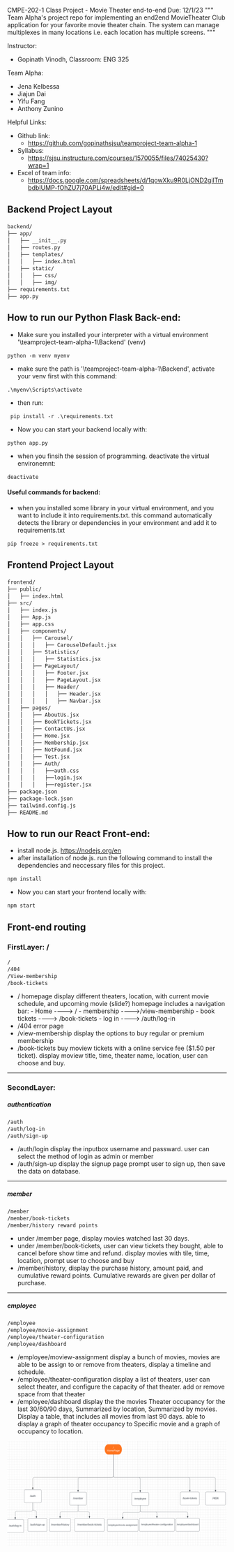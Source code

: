 CMPE-202-1 Class Project - Movie Theater end-to-end
Due: 12/1/23
"""
Team Alpha's project repo for implementing an end2end MovieTheater Club application for your favorite movie theater chain.
The system can manage multiplexes in many locations i.e. each location has multiple screens.
"""

Instructor:

- Gopinath Vinodh, Classroom: ENG 325

Team Alpha:

- Jena Kelbessa
- Jiajun Dai
- Yifu Fang
- Anthony Zunino

Helpful Links:

- Github link:
  - https://github.com/gopinathsjsu/teamproject-team-alpha-1
- Syllabus:
  - https://sjsu.instructure.com/courses/1570055/files/74025430?wrap=1
- Excel of team info:
  - https://docs.google.com/spreadsheets/d/1qowXku9R0LjOND2gilTmbdbIUMP-fOhZU7j70APLi4w/edit#gid=0

## Backend Project Layout

```
backend/
├── app/
│   ├── __init__.py
│   ├── routes.py
│   ├── templates/
│   │   ├── index.html
│   ├── static/
│   │   ├── css/
│   │   ├── img/
├── requirements.txt
├── app.py
```

## How to run our Python Flask Back-end:

- Make sure you installed your interpreter with a virtual environment '<your path>\teamproject-team-alpha-1\Backend' (venv)

```
python -m venv myenv
```

- make sure the path is '<your path>\teamproject-team-alpha-1\Backend', activate your venv first with this command:

```
.\myenv\Scripts\activate
```

- then run:

```
 pip install -r .\requirements.txt
```

- Now you can start your backend locally with:

```
python app.py
```

- when you finsih the session of programming. deactivate the virtual environemnt:

```
deactivate
```

#### Useful commands for backend:

- when you installed some library in your virtual environment, and you want to include it into requirements.txt. this command automatically detects the library or dependencies in your environment and add it to requirements.txt

```
pip freeze > requirements.txt
```

## Frontend Project Layout

```
frontend/
├── public/
│   ├── index.html
├── src/
│   ├── index.js
│   ├── App.js
│   ├── app.css
│   ├── components/
│   │   ├── Carousel/
│   │   │   ├── CarouselDefault.jsx
│   │   ├── Statistics/
│   │   │   ├── Statistics.jsx
│   │   ├── PageLayout/
│   │   │   ├── Footer.jsx
│   │   │   ├── PageLayout.jsx
│   │   │   ├── Header/
│   │   │   │   ├── Header.jsx
│   │   │   │   ├── Navbar.jsx
│   ├── pages/
│   │   ├── AboutUs.jsx
│   │   ├── BookTickets.jsx
│   │   ├── ContactUs.jsx
│   │   ├── Home.jsx
│   │   ├── Membership.jsx
│   │   ├── NotFound.jsx
│   │   ├── Test.jsx
│   │   ├── Auth/
│   │   │   ├──auth.css
│   │   │   ├──login.jsx
│   │   │   ├──register.jsx
├── package.json
├── package-lock.json
├── tailwind.config.js
├── README.md
```

## How to run our React Front-end:

- install node.js. https://nodejs.org/en
- after installation of node.js. run the following command to install the dependencies and neccessary files for this project.

```
npm install
```

- Now you can start your frontend locally with:

```
npm start
```

## Front-end routing

### FirstLayer: /

    /
    /404
    /View-membership
    /book-tickets

- / homepage display different theaters, location, with current movie schedule, and upcoming movie (slide?)
  homepage includes a navigation bar: - Home ----> / - membership ---->/view-membership - book tickets ----> /book-tickets - log in ----> /auth/log-in
- /404 error page
- /view-membership display the options to buy regular or premium membership
- /book-tickets buy moview tickets with a online service fee ($1.50 per ticket). display moview title, time, theater name, location, user can choose and buy.

---

### SecondLayer:

##### authentication

    /auth
    /auth/log-in
    /auth/sign-up

- /auth/login display the inputbox username and passward. user can select the method of login as admin or member
- /auth/sign-up display the signup page prompt user to sign up, then save the data on database.

---

##### member

    /member
    /member/book-tickets
    /member/history reward points

- under /member page, display movies watched last 30 days.
- under /member/book-tickets, user can view tickets they bought, able to cancel before show time and refund. display movies with tile, time, location, prompt user to choose and buy
- /member/history, display the purchase history, amount paid, and cumulative reward points. Cumulative rewards are given per dollar of purchase.

---

##### employee

    /employee
    /employee/movie-assignment
    /employee/theater-configuration
    /employee/dashboard

- /employee/moview-assignment display a bunch of movies, movies are able to be assign to or remove from theaters, display a timeline and schedule.
- /employee/theater-configuration display a list of theaters, user can select theater, and configure the capacity of that theater. add or remove space from that theater
- /employee/dashboard display the the movies Theater occupancy for the last 30/60/90 days, Summarized by location, Summarized by movies. Display a table, that includes all movies from last 90 days. able to display a graph of theater occupancy to Specific movie and a graph of occupancy to location.

![frontend-routing](frontend-routes.png)
